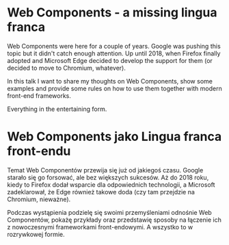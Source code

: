 # Web Components - a missing lingua franca

Web Components were here for a couple of years. Google was pushing this topic but it didn't catch enough attention. Up until 2018, when Firefox finally adopted and Microsoft Edge decided to develop the support for them (or decided to move to Chromium, whatever).

In this talk I want to share my thoughts on Web Components, show some examples and provide some rules on how to use them together with modern front-end frameworks.

Everything in the entertaining form.

# Web Components jako Lingua franca front-endu

Temat Web Componentów przewija się już od jakiegoś czasu. Google starało się go forsować, ale bez większych sukcesów. Aż do 2018 roku, kiedy to Firefox dodał wsparcie dla odpowiednich technologii, a Microsoft zadeklarował, że Edge również takowe doda (czy tam przejdzie na Chromium, nieważne). 

Podczas wystąpienia podzielę się swoimi przemyśleniami odnośnie Web Componentów, pokażę przykłady oraz przedstawię sposoby na łączenie ich z nowoczesnymi frameworkami front-endowymi. A wszystko to w rozrywkowej formie.
